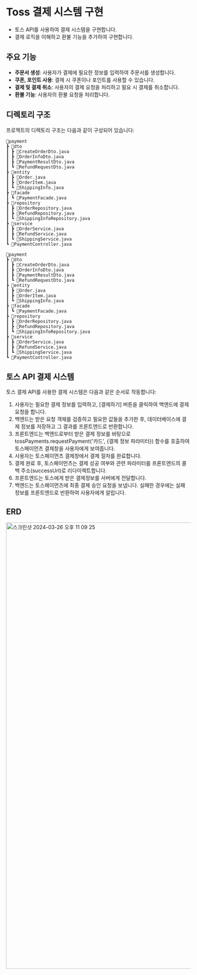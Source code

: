 # Toss 결제 시스템 구현
- 토스 API를 사용하여 결제 시스템을 구현합니다.
- 결제 로직을 이해하고 환불 기능을 추가하여 구현합니다. 


## 주요 기능

- **주문서 생성**: 사용자가 결제에 필요한 정보를 입력하여 주문서를 생성합니다.
- **쿠폰, 포인트 사용**: 결제 시 쿠폰이나 포인트를 사용할 수 있습니다.
- **결제 및 결제 취소**: 사용자의 결제 요청을 처리하고 필요 시 결제를 취소합니다.
- **환불 기능**: 사용자의 환불 요청을 처리합니다.

## 디렉토리 구조
프로젝트의 디렉토리 구조는 다음과 같이 구성되어 있습니다:

```plaintext
📂payment
┣ 📂dto
┃ ┣ 📜CreateOrderDto.java
┃ ┣ 📜OrderInfoDto.java
┃ ┣ 📜PaymentResultDto.java
┃ ┗ 📜RefundRequestDto.java
┣ 📂entity
┃ ┣ 📜Order.java
┃ ┣ 📜OrderItem.java
┃ ┗ 📜ShippingInfo.java
┣ 📂facade
┃ ┗ 📜PaymentFacade.java
┣ 📂repository
┃ ┣ 📜OrderRepository.java
┃ ┣ 📜RefundRepository.java
┃ ┗ 📜ShippingInfoRepository.java
┣ 📂service
┃ ┣ 📜OrderService.java
┃ ┣ 📜RefundService.java
┃ ┗ 📜ShippingService.java
┗ 📜PaymentController.java

📂payment
┣ 📂dto
┃ ┣ 📜CreateOrderDto.java
┃ ┣ 📜OrderInfoDto.java
┃ ┣ 📜PaymentResultDto.java
┃ ┗ 📜RefundRequestDto.java
┣ 📂entity
┃ ┣ 📜Order.java
┃ ┣ 📜OrderItem.java
┃ ┗ 📜ShippingInfo.java
┣ 📂facade
┃ ┗ 📜PaymentFacade.java
┣ 📂repository
┃ ┣ 📜OrderRepository.java
┃ ┣ 📜RefundRepository.java
┃ ┗ 📜ShippingInfoRepository.java
┣ 📂service
┃ ┣ 📜OrderService.java
┃ ┣ 📜RefundService.java
┃ ┗ 📜ShippingService.java
┗ 📜PaymentController.java

```


## 토스 API 결제 시스템
토스 결제 API를 사용한 결제 시스템은 다음과 같은 순서로 작동합니다:

1. 사용자는 필요한 결제 정보를 입력하고, [결제하기] 버튼을 클릭하여 백엔드에 결제 요청을 합니다.
2. 백엔드는 받은 요청 객체를 검증하고 필요한 값들을 추가한 후, 데이터베이스에 결제 정보를 저장하고 그 결과를 프론트엔드로 반환합니다.
3. 프론트엔드는 백엔드로부터 받은 결제 정보를 바탕으로 tossPayments.requestPayment('카드', {결제 정보 파라미터}) 함수를 호출하여 토스페이먼츠 결제창을 사용자에게 보여줍니다.
4. 사용자는 토스페이먼츠 결제창에서 결제 절차를 완료합니다.
5. 결제 완료 후, 토스페이먼츠는 결제 성공 여부와 관련 파라미터를 프론트엔드의 콜백 주소(successUrl)로 리다이렉트합니다.
6. 프론트엔드는 토스에게 받은 결제정보를 서버에게 전달합니다. 
7. 백엔드는 토스페이먼츠에 최종 결제 승인 요청을 보냅니다. 실패한 경우에는 실패 정보를 프론트엔드로 반환하여 사용자에게 알립니다.


## ERD

<img width="1214" alt="스크린샷 2024-03-26 오후 11 09 25" src="https://github.com/kuma0112/devcamp_spring/assets/153038259/e54bba84-4045-403f-81db-fee9d7a05be7">


